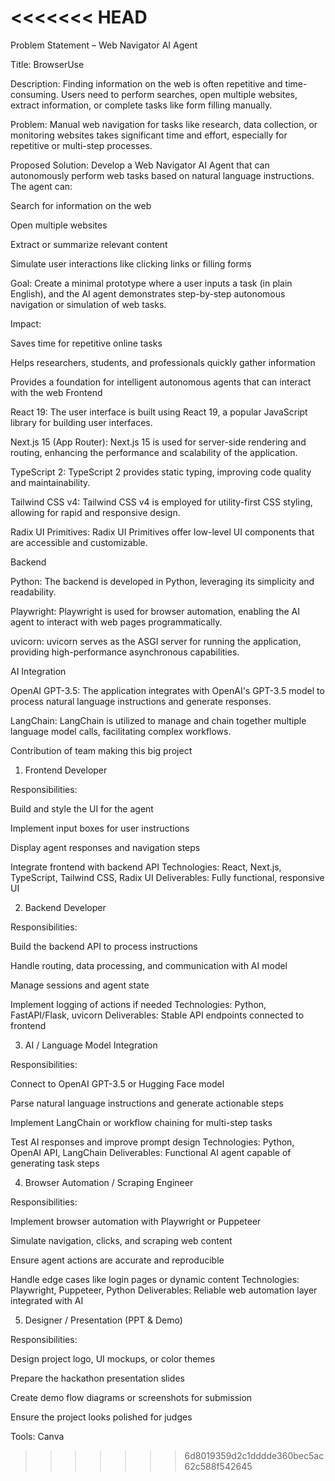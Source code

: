 <<<<<<< HEAD
=======
Problem Statement – Web Navigator AI Agent

Title:
BrowserUse

Description:
Finding information on the web is often repetitive and time-consuming. Users need to perform searches, open multiple websites, extract information, or complete tasks like form filling manually.

Problem:
Manual web navigation for tasks like research, data collection, or monitoring websites takes significant time and effort, especially for repetitive or multi-step processes.

Proposed Solution:
Develop a Web Navigator AI Agent that can autonomously perform web tasks based on natural language instructions. The agent can:

Search for information on the web

Open multiple websites

Extract or summarize relevant content

Simulate user interactions like clicking links or filling forms

Goal:
Create a minimal prototype where a user inputs a task (in plain English), and the AI agent demonstrates step-by-step autonomous navigation or simulation of web tasks.

Impact:

Saves time for repetitive online tasks

Helps researchers, students, and professionals quickly gather information

Provides a foundation for intelligent autonomous agents that can interact with the web
Frontend

React 19: The user interface is built using React 19, a popular JavaScript library for building user interfaces.

Next.js 15 (App Router): Next.js 15 is used for server-side rendering and routing, enhancing the performance and scalability of the application.

TypeScript 2: TypeScript 2 provides static typing, improving code quality and maintainability.

Tailwind CSS v4: Tailwind CSS v4 is employed for utility-first CSS styling, allowing for rapid and responsive design.

Radix UI Primitives: Radix UI Primitives offer low-level UI components that are accessible and customizable.

Backend

Python: The backend is developed in Python, leveraging its simplicity and readability.

Playwright: Playwright is used for browser automation, enabling the AI agent to interact with web pages programmatically.

uvicorn: uvicorn serves as the ASGI server for running the application, providing high-performance asynchronous capabilities.

AI Integration

OpenAI GPT-3.5: The application integrates with OpenAI's GPT-3.5 model to process natural language instructions and generate responses.

LangChain: LangChain is utilized to manage and chain together multiple language model calls, facilitating complex workflows.

Contribution of team making this big project

1. Frontend Developer

Responsibilities:

Build and style the UI for the agent

Implement input boxes for user instructions

Display agent responses and navigation steps

Integrate frontend with backend API
Technologies: React, Next.js, TypeScript, Tailwind CSS, Radix UI
Deliverables: Fully functional, responsive UI

2. Backend Developer

Responsibilities:

Build the backend API to process instructions

Handle routing, data processing, and communication with AI model

Manage sessions and agent state

Implement logging of actions if needed
Technologies: Python, FastAPI/Flask, uvicorn
Deliverables: Stable API endpoints connected to frontend

3. AI / Language Model Integration

Responsibilities:

Connect to OpenAI GPT-3.5 or Hugging Face model

Parse natural language instructions and generate actionable steps

Implement LangChain or workflow chaining for multi-step tasks

Test AI responses and improve prompt design
Technologies: Python, OpenAI API, LangChain
Deliverables: Functional AI agent capable of generating task steps

4. Browser Automation / Scraping Engineer

Responsibilities:

Implement browser automation with Playwright or Puppeteer

Simulate navigation, clicks, and scraping web content

Ensure agent actions are accurate and reproducible

Handle edge cases like login pages or dynamic content
Technologies: Playwright, Puppeteer, Python
Deliverables: Reliable web automation layer integrated with AI

5. Designer / Presentation (PPT & Demo)

Responsibilities:

Design project logo, UI mockups, or color themes

Prepare the hackathon presentation slides

Create demo flow diagrams or screenshots for submission

Ensure the project looks polished for judges

Tools: Canva
>>>>>>> 6d8019359d2c1dddde360bec5ac62c588f542645

